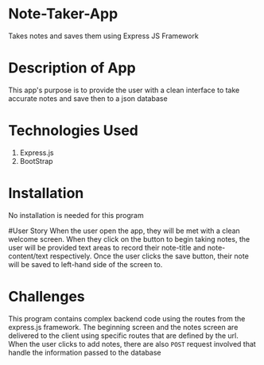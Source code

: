 # Note-Taker-App
Takes notes and saves them using Express JS Framework

# Description of App
This app's purpose is to provide the user with a clean interface to take accurate notes and save then to a json database

# Technologies Used
1. Express.js
2. BootStrap

# Installation 
No installation is needed for this program

#User Story
When the user open the app, they will be met with a clean welcome screen. When they click on the button to begin taking notes,
the user will be provided text areas to record their note-title and note-content/text respectively. Once the user clicks the save button,
their note will be saved to left-hand side of the screen to. 

# Challenges
This program contains complex backend code using the routes from the express.js framework. The beginning screen and the notes screen are delivered to the client 
using specific routes that are defined by the url. When the user clicks to add notes, there are also `POST` request involved that handle the information passed to the 
database


